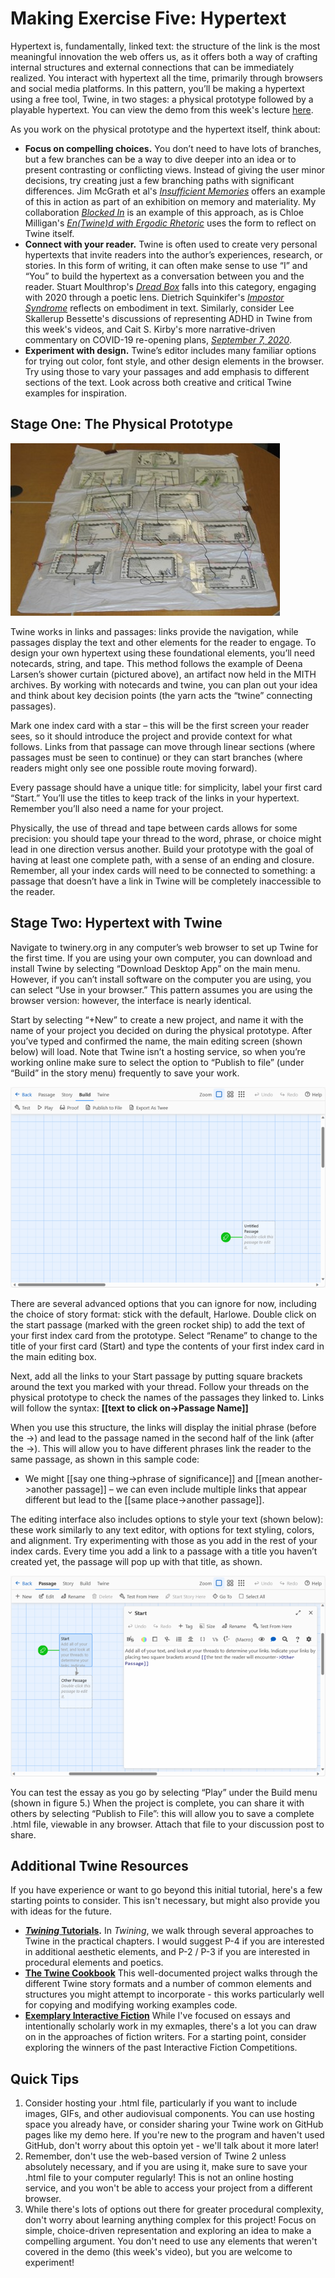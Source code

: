 # Making Exercise Five: Hypertext

Hypertext is, fundamentally, linked text: the structure of the link is the most meaningful innovation the web offers us, as it offers both a way of crafting internal structures and external connections that can be immediately realized. You interact with hypertext all the time, primarily through browsers and social media platforms. In this pattern, you’ll be making a hypertext using a free tool, Twine, in two stages: a physical prototype followed by a playable hypertext. You can view the demo from this week's lecture [here](https://amsucf.github.io/Critical-Making-Syllabus/exercises/materials/CriticalMaking.html).

As you work on the physical prototype and the hypertext itself, think about:

- **Focus on compelling choices.** You don’t need to have lots of branches, but a few branches can be a way to dive deeper into an idea or to present contrasting or conflicting views. Instead of giving the user minor decisions, try creating just a few branching paths with significant differences. Jim McGrath et al's [*Insufficient Memories*](https://jimmc-grath.itch.io/insufficient-memories) offers an example of this in action as part of an exhibition on memory and materiality. My collaboration [*Blocked In*](http://hyperrhiz.io/hyperrhiz21/games/5-blocked-in.html) is an example of this approach, as is  Chloe Milligan's [*En(Twine)d with Ergodic Rhetoric*](http://cconlinejournal.org/milligan.html) uses the form to reflect on Twine itself.
- **Connect with your reader.** Twine is often used to create very personal hypertexts that invite readers into the author’s experiences, research, or stories. In this form of writing, it can often make sense to use “I” and “You” to build the hypertext as a conversation between you and the reader. Stuart Moulthrop's [*Dread Box*](https://thedigitalreview.com/issue00/dread-box/begin.html) falls into this category, engaging with 2020 through a poetic lens. Dietrich Squinkifer's [*Impostor Syndrome*](https://games.squinky.me/impostor/) reflects on embodiment in text. Similarly, consider Lee Skallerup Bessette's discussions of representing ADHD in Twine from this week's videos, and Cait S. Kirby's more narrative-driven commentary on COVID-19 re-opening plans, [*September 7, 2020*](https://caitkirby.com/downloads/Fall%202020.html).
- **Experiment with design.** Twine’s editor includes many familiar options for trying out color, font style, and other design elements in the browser. Try using those to vary your passages and add emphasis to different sections of the text. Look across both creative and critical Twine examples for inspiration.

## Stage One: The Physical Prototype

![Deena Larsen's Prototype](../img/prototype.jpg)

Twine works in links and passages: links provide the navigation, while passages display the text and other elements for the reader to engage. To design your own hypertext using these foundational elements, you’ll need notecards, string, and tape. This method follows the example of Deena Larsen’s shower curtain (pictured above), an artifact now held in the MITH archives. By working with notecards and twine, you can plan out your idea and think about key decision points (the yarn acts the “twine” connecting passages). 

Mark one index card with a star – this will be the first screen your reader sees, so it should introduce the project and provide context for what follows. Links from that passage can move through linear sections (where passages must be seen to continue) or they can start branches (where readers might only see one possible route moving forward). 

Every passage should have a unique title: for simplicity, label your first card “Start.” You’ll use the titles to keep track of the links in your hypertext. Remember you’ll also need a name for your project.

Physically, the use of thread and tape between cards allows for some precision: you should tape your thread to the word, phrase, or choice might lead in one direction versus another. Build your prototype with the goal of having at least one complete path, with a sense of an ending and closure. Remember, all your index cards will need to be connected to something: a passage that doesn’t have a link in Twine will be completely inaccessible to the reader. 

## Stage Two: Hypertext with Twine

Navigate to twinery.org in any computer’s web browser to set up Twine for the first time. If you are using your own computer, you can download and install Twine by selecting “Download Desktop App” on the main menu. However, if you can’t install software on the computer you are using, you can select “Use in your browser.” This pattern assumes you are using the browser version: however, the interface is nearly identical.

Start by selecting “+New” to create a new project, and name it with the name of your project you decided on during the physical prototype. After you’ve typed and confirmed the name, the main editing screen (shown below) will load. Note that Twine isn’t a hosting service, so when you’re working online make sure to select the option to “Publish to file” (under “Build” in the story menu) frequently to save your work. 

![Twine interface](../img/twine.png)

There are several advanced options that you can ignore for now, including the choice of story format: stick with the default, Harlowe. Double click on the start passage (marked with the green rocket ship) to add the text of your first index card from the prototype. Select “Rename” to change to the title of your first card (Start) and type the contents of your first index card in the main editing box.

Next, add all the links to your Start passage by putting square brackets around the text you marked with your thread. Follow your threads on the physical prototype to check the names of the passages they linked to. Links will follow the syntax: **[[text to click on->Passage Name]]**

When you use this structure, the links will display the initial phrase (before the ->) and lead to the passage named in the second half of the link (after the ->). This will allow you to have different phrases link the reader to the same passage, as shown in this sample code:

- We might [[say one thing->phrase of significance]] and [[mean another->another passage]] – we can even include multiple links that appear different but lead to the [[same place->another passage]].

The editing interface also includes options to style your text (shown below): these work similarly to any text editor, with options for text styling, colors, and alignment. Try experimenting with those as you add in the rest of your index cards. Every time you add a link to a passage with a title you haven’t created yet, the passage will pop up with that title, as shown.

![Twine interface](../img/twinetwo.png)

You can test the essay as you go by selecting “Play” under the Build menu (shown in figure 5.) When the project is complete, you can share it with others by selecting “Publish to File”: this will allow you to save a complete .html file, viewable in any browser. Attach that file to your discussion post to share.

## Additional Twine Resources

If you have experience or want to go beyond this initial tutorial, here's a few starting points to consider. This isn't necessary, but might also provide you with ideas for the future.

- **[*Twining* Tutorials](https://www.fulcrum.org/concern/monographs/ms35tb924).** In *Twining*, we walk through several approaches to Twine in the practical chapters. I would suggest P-4 if you are interested in additional aesthetic elements, and P-2 / P-3 if you are interested in procedural elements and poetics.
- **[The Twine Cookbook](https://twinery.org/cookbook/)** This well-documented project walks through the different Twine story formats and a number of common elements and structures you might attempt to incorporate - this works particularly well for copying and modifying working examples code.
- **[Exemplary Interactive Fiction](https://ifcomp.org/comp/2020)** While I've focused on essays and intentionally scholarly work in my exmaples, there's a lot you can draw on in the approaches of fiction writers. For a starting point, consider exploring the winners of the past Interactive Fiction Competitions.

## Quick Tips

1. Consider hosting your .html file, particularly if you want to include images, GIFs, and other audiovisual components. You can use hosting space you already have, or consider sharing your Twine work on GitHub pages like my demo here. If you're new to the program and haven't used GitHub, don't worry about this optoin yet - we'll talk about it more later!
2. Remember, don't use the web-based version of Twine 2 unless absolutely necessary, and if you are using it, make sure to save your .html file to your computer regularly! This is not an online hosting service, and you won't be able to access your project from a different browser.
3. While there's lots of options out there for greater procedural complexity, don't worry about learning anything complex for this project! Focus on simple, choice-driven representation and exploring an idea to make a compelling argument. You don't need to use any elements that weren't covered in the demo (this week's video), but you are welcome to experiment!
